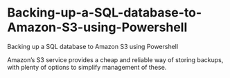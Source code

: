 # Backing-up-a-SQL-database-to-Amazon-S3-using-Powershell
Backing up a SQL database to Amazon S3 using Powershell

Amazon’s S3 service provides a cheap and reliable way of storing backups, with plenty of options to simplify management of these.

